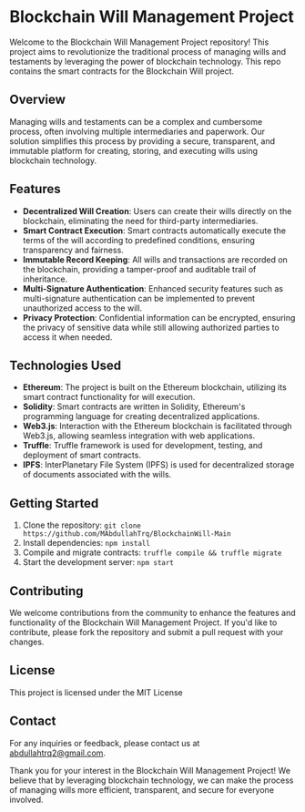 # Blockchain Will Management Project

Welcome to the Blockchain Will Management Project repository! This project aims to revolutionize the traditional process of managing wills and testaments by leveraging the power of blockchain technology. This repo contains the smart contracts for the Blockchain Will project.

## Overview
Managing wills and testaments can be a complex and cumbersome process, often involving multiple intermediaries and paperwork. Our solution simplifies this process by providing a secure, transparent, and immutable platform for creating, storing, and executing wills using blockchain technology.

## Features
- **Decentralized Will Creation**: Users can create their wills directly on the blockchain, eliminating the need for third-party intermediaries.
- **Smart Contract Execution**: Smart contracts automatically execute the terms of the will according to predefined conditions, ensuring transparency and fairness.
- **Immutable Record Keeping**: All wills and transactions are recorded on the blockchain, providing a tamper-proof and auditable trail of inheritance.
- **Multi-Signature Authentication**: Enhanced security features such as multi-signature authentication can be implemented to prevent unauthorized access to the will.
- **Privacy Protection**: Confidential information can be encrypted, ensuring the privacy of sensitive data while still allowing authorized parties to access it when needed.

## Technologies Used
- **Ethereum**: The project is built on the Ethereum blockchain, utilizing its smart contract functionality for will execution.
- **Solidity**: Smart contracts are written in Solidity, Ethereum's programming language for creating decentralized applications.
- **Web3.js**: Interaction with the Ethereum blockchain is facilitated through Web3.js, allowing seamless integration with web applications.
- **Truffle**: Truffle framework is used for development, testing, and deployment of smart contracts.
- **IPFS**: InterPlanetary File System (IPFS) is used for decentralized storage of documents associated with the wills.

## Getting Started
1. Clone the repository: `git clone https://github.com/MAbdullahTrq/BlockchainWill-Main`
2. Install dependencies: `npm install`
3. Compile and migrate contracts: `truffle compile && truffle migrate`
4. Start the development server: `npm start`

## Contributing
We welcome contributions from the community to enhance the features and functionality of the Blockchain Will Management Project. If you'd like to contribute, please fork the repository and submit a pull request with your changes.

## License
This project is licensed under the MIT License

## Contact
For any inquiries or feedback, please contact us at [abdullahtrq2@gmail.com](mailto:abdullahtrq2@gmail.com).

Thank you for your interest in the Blockchain Will Management Project! We believe that by leveraging blockchain technology, we can make the process of managing wills more efficient, transparent, and secure for everyone involved.
